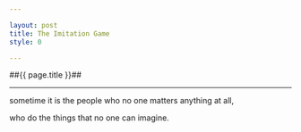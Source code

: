 ```yaml
---

layout: post
title: The Imitation Game
style: 0

---
```


##{{ page.title }}##

---

sometime it is the people who no one matters anything at all,

who do the things that no one can imagine.
